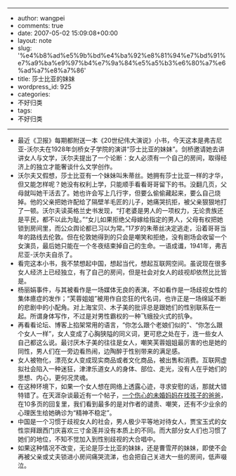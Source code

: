 - --
- author: wangpei
- comments: true
- date: 2007-05-02 15:09:08+00:00
- layout: note
- slug: '%e4%b8%ad%e5%9b%bd%e4%ba%92%e8%81%94%e7%bd%91%e7%a9%ba%e9%97%b4%e7%9a%84%e5%a5%b3%e6%80%a7%e6%ad%a7%e8%a7%86'
- title: 莎士比亚的妹妹
- wordpress_id: 925
- categories:
- 不好归类
- tags:
- 不好归类
- --
- 最近《卫报》每期都附送一本《20世纪伟大演说》小书，今天这本是弗吉尼亚-沃尔夫在1928年剑桥女子学院的演讲“莎士比亚的妹妹”。剑桥邀请她去讲讲女人与文学，沃尔夫提出了一个论断：女人必须有一个自己的房间，取得经济上的独立才能奢谈什么文学创作。
- 沃尔夫又假想，莎士比亚有一个妹妹叫朱蒂丝。她拥有莎士比亚一样的才华，但又能怎样呢？她没有权利上学，只能顺手看看哥哥留下的书。没翻几页，父母就叫她干活去了。她也许会写上几行字，但要么偷偷藏起来，要么自己烧掉。他的父亲把她许配给了隔壁羊毛匠的儿子，她痛哭抗拒，被父亲狠狠地打了一顿。沃尔夫读英格兰史书发现，“打老婆是男人的一项权力，无论贵族还是平民，都不以此为耻。”“女儿如果拒绝父母嫁给指定的男人，父母有权把她锁到房间里，而公众舆论都已习以为常。”17岁的朱蒂丝决定逃走，沿着哥哥当年的路线去伦敦。但在伦敦她得到的只会是嘲笑和拒绝，没有剧场会收留一个女演员，最后她只能在一个冬夜结束掉自己的生命。一语成谶，1941年，弗吉尼亚-沃尔夫自杀了。
- 看完这本小书，我不禁想起中国，想起当代，想起互联网空间。虽说现在很多女人经济上已经独立，有了自己的房间，但是社会对女人的歧视却依然比比皆是。
- 杨丽娟事件，与其被看作是一场媒体无良的表演，不如看作是一场歧视女性的集体癔症的发作；“芙蓉姐姐”被用作自恋狂的代名词，也许正是一场绵延不断的悲剧中的小配角。对上海宝贝、木子美的批评总是跟她们的性别联系在一起。所谓身体写作，不过是对男性霸权的一种飞蛾投火式的抗争。
- 再看看论坛、博客上掐架常用的语言，“你怎么跟个老娘们似的”、“你怎么跟个女人一样”，女人变成了心胸狭隘的同义词，更可悲之处在于，连一些女人自己都这么说。最讨厌木子美的往往是女人，嘲笑芙蓉姐姐最厉害的也是她的同性，男人们在一旁边看热闹，边陶醉于性别带来的满足感。
- 女人被物化，漂亮女人变成现实商品或者文化商品，被出售和消费。互联网虚拟社会陷入一种迷狂，津津乐道女人的身体、部位、走光，没有人在乎她们的思想、内心，更何况灵魂。
- 在这种环境下，如果一个女人想在网络上透露心迹，寻求安慰的话，那就大错特错了。在天涯杂谈最近有一个帖子，[一个伤心的未婚妈妈在找孩子的爸爸](http://cache.tianya.cn/publicforum/Content/free/1/889771.shtml)，在10多页的回复里，我们看到最多的是对作者的谴责、嘲笑，还有不少业余的心理医生给她确诊为“精神不稳定”。
- 中国是一个习惯于歧视女人的社会，男人极少平等地对待女人，贾宝玉式的女性崇拜跟西门庆喜欢三寸金莲并没有本质上的不同。而大部分女人们也习惯了她们的地位，不知不觉加入到性别歧视的大合唱中。
- 如果这种情况不改变，无论是莎士比亚的妹妹，还是曹雪芹的妹妹，即使不会再被父亲或丈夫锁进小房间痛哭流涕，也会把自己关进大一些的房间，低声啜泣。
